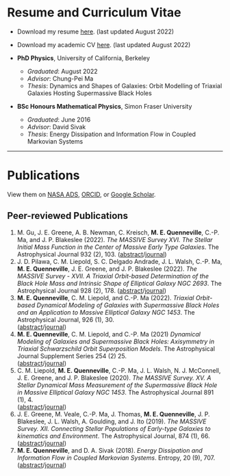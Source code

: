 # Resume and Curriculum Vitae

- Download my resume [here](assets/Resume.pdf). (last updated August 2022)
- Download my academic CV [here](assets/CV.pdf). (last updated August 2022)

- **PhD Physics**, University of California, Berkeley
  - *Graduated*: August 2022
  - *Advisor*: Chung-Pei Ma  
  - *Thesis*: Dynamics and Shapes of Galaxies: Orbit Modelling of Triaxial Galaxies Hosting Supermassive Black Holes

- **BSc Honours Mathematical Physics**, Simon Fraser University
  - *Graduated*: June 2016
  - *Advisor*: David Sivak  
  - *Thesis*: Energy Dissipation and Information Flow in Coupled Markovian Systems

***

# Publications

View them on [NASA ADS](https://ui.adsabs.harvard.edu/public-libraries/G3ch5VmKRPa05UiaCJPE_g), [ORCID](https://orcid.org/0000-0002-6148-5481), or [Google Scholar](https://scholar.google.com/citations?user=w9F3FjMAAAAJ&hl=en).

## Peer-reviewed Publications
1. M. Gu, J. E. Greene, A. B. Newman, C. Kreisch, **M. E. Quenneville**, C.-P. Ma, and J. P. Blakeslee (2022). *The MASSIVE Survey XVI. The Stellar Initial Mass Function in the Center of Massive Early Type Galaxies*. The Astrophysical Journal 932 (2), 103.
([abstract](https://ui.adsabs.harvard.edu/abs/2021arXiv211011985G/abstract)/[journal](https://iopscience.iop.org/article/10.3847/1538-4357/ac69ea))
2. J. D. Pilawa, C. M. Liepold, S. C. Delgado Andrade, J. L. Walsh, C.-P. Ma, **M. E. Quenneville**, J. E. Greene, and J. P. Blakeslee (2022). *The MASSIVE Survey - XVII. A Triaxial Orbit-based Determination of the Black Hole Mass and Intrinsic Shape of Elliptical Galaxy NGC 2693*. The Astrophysical Journal 928 (2), 178.
([abstract](https://ui.adsabs.harvard.edu/abs/2021arXiv211113699P/abstract)/[journal](https://iopscience.iop.org/article/10.3847/1538-4357/ac58fd))
3. **M. E. Quenneville**, C. M. Liepold, and C.-P. Ma (2022). *Triaxial Orbit-based Dynamical Modeling of Galaxies with Supermassive Black Holes and an Application to Massive Elliptical Galaxy NGC 1453*. The Astrophysical Journal, 926 (1), 30.  
([abstract](https://ui.adsabs.harvard.edu/abs/2021arXiv211106904Q/abstract)/[journal](https://iopscience.iop.org/article/10.3847/1538-4357/ac3e68))
4. **M. E. Quenneville**, C. M. Liepold, and C.-P. Ma (2021) *Dynamical Modeling of Galaxies and Supermassive Black Holes: Axisymmetry in Triaxial Schwarzschild Orbit Superposition Models*. The Astrophysical Journal Supplement Series 254 (2) 25.  
([abstract](https://ui.adsabs.harvard.edu/abs/2021ApJS..254...25Q/abstract)/[journal](https://iopscience.iop.org/article/10.3847/1538-4365/abe6a0))
5. C. M. Liepold, **M. E. Quenneville**, C.-P. Ma, J. L. Walsh, N. J. McConnell, J. E. Greene, and J. P. Blakeslee (2020). *The MASSIVE Survey. XV. A Stellar Dynamical Mass Measurement of the Supermassive Black Hole in Massive Elliptical Galaxy NGC 1453*. The Astrophysical Journal 891 (1), 4.  
([abstract](https://ui.adsabs.harvard.edu/abs/2020ApJ...891....4L/abstract)/[journal](https://iopscience.iop.org/article/10.3847/1538-4357/ab6f71))
6. J. E. Greene, M. Veale, C.-P. Ma, J. Thomas, **M. E. Quenneville**, J. P. Blakeslee, J. L. Walsh, A. Goulding, and J. Ito (2019). *The MASSIVE Survey. XII. Connecting Stellar Populations of Early-type Galaxies to kinematics and Environment*. The Astrophysical Journal, 874 (1), 66.  
([abstract](https://ui.adsabs.harvard.edu/abs/2019ApJ...874...66G/abstract)/[journal](https://iopscience.iop.org/article/10.3847/1538-4357/ab01e3))
7. **M. E. Quenneville**, and D. A. Sivak (2018). *Energy Dissipation and Information Flow in Coupled Markovian Systems*. Entropy, 20 (9), 707.  
([abstract](https://ui.adsabs.harvard.edu/abs/2018Entrp..20..707Q/abstract)/[journal](https://www.mdpi.com/1099-4300/20/9/707/htm))